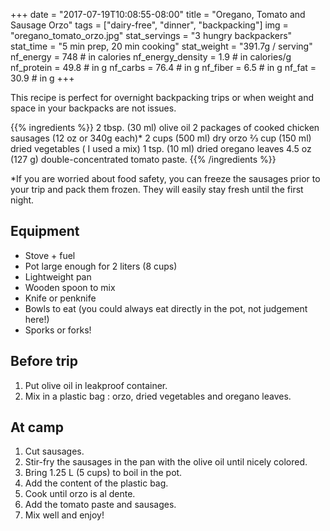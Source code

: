 +++
date = "2017-07-19T10:08:55-08:00"
title = "Oregano, Tomato and Sausage Orzo"
tags = ["dairy-free", "dinner", "backpacking"]
img = "oregano_tomato_orzo.jpg"
stat_servings = "3 hungry backpackers"
stat_time = "5 min prep, 20 min cooking"
stat_weight = "391.7g / serving"
nf_energy = 748 # in calories
nf_energy_density = 1.9 # in calories/g
nf_protein = 49.8 # in g
nf_carbs = 76.4 # in g
nf_fiber = 6.5 # in g
nf_fat = 30.9 # in g
+++

This recipe is perfect for overnight backpacking trips or when weight and space in your backpacks are not issues. 

{{% ingredients %}}
2 tbsp. (30 ml) olive oil
2 packages of cooked chicken sausages (12 oz or 340g each)*
2  cups (500 ml) dry orzo 
⅔ cup (150 ml) dried vegetables ( I used a mix)
1 tsp. (10 ml) dried oregano leaves
4.5 oz (127 g) double-concentrated tomato paste. 
{{% /ingredients %}}

*If you are worried about food safety, you can freeze the sausages prior to your trip and pack them frozen. They will easily stay fresh until the first night.

## Equipment
- Stove + fuel
- Pot large enough for 2 liters (8 cups)
- Lightweight pan
- Wooden spoon to mix
- Knife or penknife
- Bowls to eat (you could always eat directly in the pot, not judgement here!)
- Sporks or forks!
 
## Before trip
1. Put olive oil in leakproof container. 
1. Mix in a plastic bag : orzo, dried vegetables and oregano leaves.
 
## At camp
1. Cut sausages.
1. Stir-fry the sausages in the pan with the olive oil until nicely colored.
1. Bring 1.25 L (5 cups) to boil in the pot.
1. Add the content of the plastic bag.
1. Cook until orzo is al dente.
1. Add the tomato paste and sausages. 
1. Mix well and enjoy!



